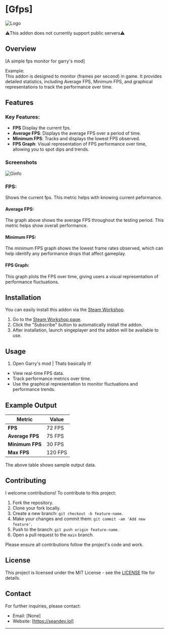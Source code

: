 <h1>[Gfps]</h1>

![Logo](https://github.com/user-attachments/assets/4ce70a1a-c106-4d9b-9cfc-40b5255496bc)

⚠️This addon does not currently support public servers⚠️
## Overview

[A simple fps monitor for garry's mod]

Example:  
This addon is designed to monitor (frames per second) in game. It provides detailed statistics, including Average FPS, Minimum FPS, and graphical representations to track the performance over time.

## Features

### Key Features:
- **FPS** Display the current fps.
- **Average FPS**: Displays the average FPS over a period of time.
- **Minimum FPS**: Tracks and displays the lowest FPS observed.
- **FPS Graph**: Visual representation of FPS performance over time, allowing you to spot dips and trends.

### Screenshots
![Ginfo](https://github.com/user-attachments/assets/5501e7e8-aa05-4fdc-b4c9-e7df79f194e6)


### FPS:
Shows the current fps. This metric helps with knowing current peformance.

#### Average FPS:

The graph above shows the average FPS throughout the testing period. This metric helps show overall performance.

#### Minimum FPS:
The minimum FPS graph shows the lowest frame rates observed, which can help identify any performance drops that affect gameplay.

#### FPS Graph: 
This graph plots the FPS over time, giving users a visual representation of performance fluctuations.

## Installation

You can easily install this addon via the [Steam Workshop](https://steamcommunity.com/sharedfiles/filedetails/?id=3401664692).

1. Go to the [Steam Workshop page](https://steamcommunity.com/sharedfiles/filedetails/?id=3401664692).
2. Click the "Subscribe" button to automatically install the addon.
3. After installation, launch singeplayer and the addon will be available to use.

## Usage
1. Open Garry's mod | Thats basically it!

- View real-time FPS data.
- Track performance metrics over time.
- Use the graphical representation to monitor fluctuations and performance trends.

## Example Output

| Metric          | Value        |
|-----------------|--------------|
| **FPS**         | 72 FPS       |
| **Average FPS** | 75 FPS       |
| **Minimum FPS** | 30 FPS       |
| **Max FPS**    | 120 FPS      |
The above table shows sample output data.

## Contributing

I welcome contributions! To contribute to this project:

1. Fork the repository.
2. Clone your fork locally.
3. Create a new branch: `git checkout -b feature-name`.
4. Make your changes and commit them: `git commit -am 'Add new feature'`.
5. Push to the branch: `git push origin feature-name`.
6. Open a pull request to the `main` branch.

Please ensure all contributions follow the project's code and work.

## License

This project is licensed under the MIT License - see the [LICENSE](LICENSE) file for details.

## Contact

For further inquiries, please contact:

- Email: [None]
- Website: [https://seandev.lol]

---
